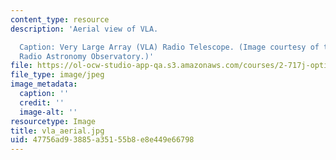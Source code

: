 ```yaml
---
content_type: resource
description: 'Aerial view of VLA.

  Caption: Very Large Array (VLA) Radio Telescope. (Image courtesy of the National
  Radio Astronomy Observatory.)'
file: https://ol-ocw-studio-app-qa.s3.amazonaws.com/courses/2-717j-optical-engineering-spring-2002/47756ad93885a35155b8e8e449e66798_vla_aerial.jpg
file_type: image/jpeg
image_metadata:
  caption: ''
  credit: ''
  image-alt: ''
resourcetype: Image
title: vla_aerial.jpg
uid: 47756ad9-3885-a351-55b8-e8e449e66798
---
```

